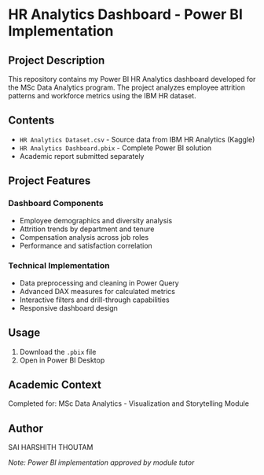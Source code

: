 # HR Analytics Dashboard - Power BI Implementation

## Project Description
This repository contains my Power BI HR Analytics dashboard developed for the MSc Data Analytics program. The project analyzes employee attrition patterns and workforce metrics using the IBM HR dataset.

## Contents
- `HR Analytics Dataset.csv` - Source data from IBM HR Analytics (Kaggle)
- `HR Analytics Dashboard.pbix` - Complete Power BI solution
- Academic report submitted separately

## Project Features
### Dashboard Components
- Employee demographics and diversity analysis
- Attrition trends by department and tenure
- Compensation analysis across job roles
- Performance and satisfaction correlation

### Technical Implementation
- Data preprocessing and cleaning in Power Query
- Advanced DAX measures for calculated metrics
- Interactive filters and drill-through capabilities
- Responsive dashboard design

## Usage
1. Download the `.pbix` file
2. Open in Power BI Desktop

## Academic Context
Completed for: MSc Data Analytics - Visualization and Storytelling Module

## Author
SAI HARSHITH THOUTAM

*Note: Power BI implementation approved by module tutor*
